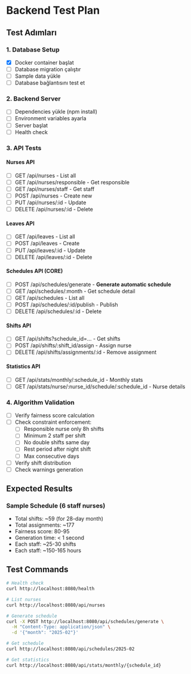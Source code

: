 # Backend Test Plan

## Test Adımları

### 1. Database Setup
- [x] Docker container başlat
- [ ] Database migration çalıştır
- [ ] Sample data yükle
- [ ] Database bağlantısını test et

### 2. Backend Server
- [ ] Dependencies yükle (npm install)
- [ ] Environment variables ayarla
- [ ] Server başlat
- [ ] Health check

### 3. API Tests

#### Nurses API
- [ ] GET /api/nurses - List all
- [ ] GET /api/nurses/responsible - Get responsible
- [ ] GET /api/nurses/staff - Get staff
- [ ] POST /api/nurses - Create new
- [ ] PUT /api/nurses/:id - Update
- [ ] DELETE /api/nurses/:id - Delete

#### Leaves API
- [ ] GET /api/leaves - List all
- [ ] POST /api/leaves - Create
- [ ] PUT /api/leaves/:id - Update
- [ ] DELETE /api/leaves/:id - Delete

#### Schedules API (CORE)
- [ ] POST /api/schedules/generate - **Generate automatic schedule**
- [ ] GET /api/schedules/:month - Get schedule detail
- [ ] GET /api/schedules - List all
- [ ] POST /api/schedules/:id/publish - Publish
- [ ] DELETE /api/schedules/:id - Delete

#### Shifts API
- [ ] GET /api/shifts?schedule_id=... - Get shifts
- [ ] POST /api/shifts/:shift_id/assign - Assign nurse
- [ ] DELETE /api/shifts/assignments/:id - Remove assignment

#### Statistics API
- [ ] GET /api/stats/monthly/:schedule_id - Monthly stats
- [ ] GET /api/stats/nurse/:nurse_id/schedule/:schedule_id - Nurse details

### 4. Algorithm Validation
- [ ] Verify fairness score calculation
- [ ] Check constraint enforcement:
  - [ ] Responsible nurse only 8h shifts
  - [ ] Minimum 2 staff per shift
  - [ ] No double shifts same day
  - [ ] Rest period after night shift
  - [ ] Max consecutive days
- [ ] Verify shift distribution
- [ ] Check warnings generation

## Expected Results

### Sample Schedule (6 staff nurses)
- Total shifts: ~59 (for 28-day month)
- Total assignments: ~177
- Fairness score: 80-95
- Generation time: < 1 second
- Each staff: ~25-30 shifts
- Each staff: ~150-165 hours

## Test Commands

```bash
# Health check
curl http://localhost:8080/health

# List nurses
curl http://localhost:8080/api/nurses

# Generate schedule
curl -X POST http://localhost:8080/api/schedules/generate \
  -H "Content-Type: application/json" \
  -d '{"month": "2025-02"}'

# Get schedule
curl http://localhost:8080/api/schedules/2025-02

# Get statistics
curl http://localhost:8080/api/stats/monthly/{schedule_id}
```
